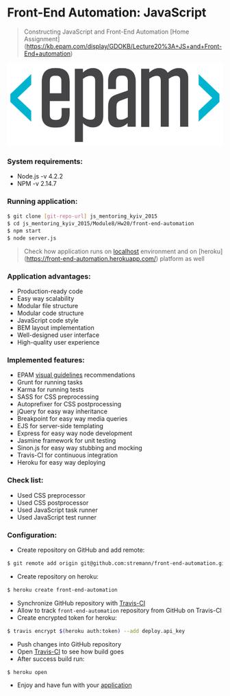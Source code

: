 # Front-End Automation: JavaScript

> Constructing JavaScript and Front-End Automation [Home Assignment] (https://kb.epam.com/display/GDOKB/Lecture20%3A+JS+and+Front-End+automation)

![front-end-automation](preview.png)

### System requirements:
- Node.js -v 4.2.2
- NPM -v 2.14.7

### Running application:
```sh
$ git clone [git-repo-url] js_mentoring_kyiv_2015
$ cd js_mentoring_kyiv_2015/Module8/Hw20/front-end-automation
$ npm start
$ node server.js
```
> Check how application runs on [localhost](http://localhost:3000/) environment and on [heroku] (https://front-end-automation.herokuapp.com/) platform as well

### Application advantages:
- Production-ready code
- Easy way scalability
- Modular file structure
- Modular code structure
- JavaScript code style
- BEM layout implementation
- Well-designed user interface
- High-quality user experience

### Implemented features:
- EPAM [visual guidelines](https://elements.epam.com/visual-guidelines) recommendations
- Grunt for running tasks
- Karma for running tests
- SASS for CSS preprocessing
- Autoprefixer for CSS postprocessing
- jQuery for easy way inheritance
- Breakpoint for easy way media queries
- EJS for server-side templating
- Express for easy way node development
- Jasmine framework for unit testing
- Sinon.js for easy way stubbing and mocking
- Travis-CI for continuous integration
- Heroku for easy way deploying

### Check list:
- Used CSS preprocessor
- Used CSS postprocessor
- Used JavaScript task runner
- Used JavaScript test runner

### Configuration:
- Create repository on GitHub and add remote: 
```sh
$ git remote add origin git@github.com:stremann/front-end-automation.git
```
- Create repository on heroku: 
```sh
$ heroku create front-end-automation
```
- Synchronize GitHub repository with [Travis-CI](https://travis-ci.org/profile/stremann)
- Allow to track `front-end-automation` repository from GitHub on Travis-CI
- Create encrypted token for heroku: 
```sh
$ travis encrypt $(heroku auth:token) --add deploy.api_key
```
- Push changes into GitHub repository
- Open [Travis-CI](https://travis-ci.org/) to see how build goes
- After success build run:
```sh
$ heroku open
```
- Enjoy and have fun with your [application](https://front-end-automation.herokuapp.com/)